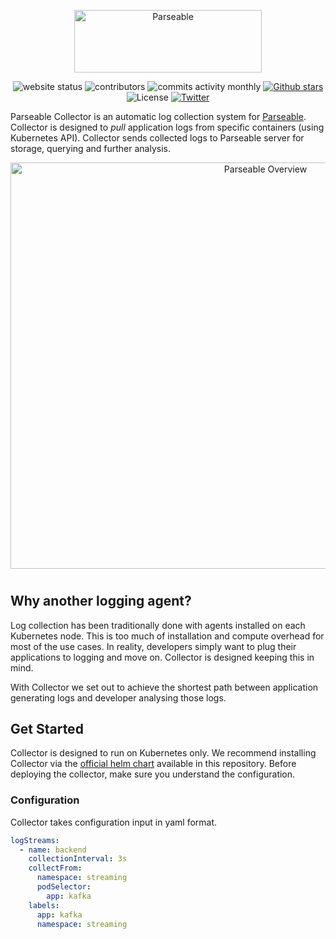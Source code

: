 <p align="center">
  <a href="https://www.parseable.io" target="_blank"><img src="https://raw.githubusercontent.com/parseablehq/.github/main/images/collector-logo.svg" alt="Parseable" width="300" height="100" /></a>
</p>

<p align="center">
  <img src="https://img.shields.io/website?down_message=red&up_color=green&up_message=online&url=https%3A%2F%2Fwww.parseable.io" alt="website status">
  <img src="https://img.shields.io/github/contributors/parseablehq/collector" alt="contributors">
  <img src="https://img.shields.io/github/commit-activity/m/parseablehq/collector" alt="commits activity monthly">
  <a href="https://github.com/parseablehq/collector/stargazers" target="_blank"><img src="https://img.shields.io/github/stars/parseablehq/collector" alt="Github stars"></a>
  <img src="https://img.shields.io/github/license/parseablehq/collector" alt="License">  
  <a href="https://twitter.com/parseableio" target="_blank"><img src="https://img.shields.io/twitter/follow/parseableio" alt="Twitter"></a>
</p>

Parseable Collector is an automatic log collection system for [Parseable](https://github.com/parseablehq/parseable). Collector is designed to _pull_ application logs from specific containers (using Kubernetes API). Collector sends collected logs to Parseable server for storage, querying and further analysis. 

<p align="center">
  <img src="https://raw.githubusercontent.com/parseablehq/.github/main/images/collector-overview.svg" alt="Parseable Overview" width="800" height="650" />
</p>

<h1></h1>

## Why another logging agent?

Log collection has been traditionally done with agents installed on each Kubernetes node. This is too much of installation and compute overhead for most of the use cases. In reality, developers simply want to plug their applications to logging and move on. Collector is designed keeping this in mind.

With Collector we set out to achieve the shortest path between application generating logs and developer analysing those logs.

## Get Started 

Collector is designed to run on Kubernetes only. We recommend installing Collector via the [official helm chart](./helm/) available in this repository. Before deploying the 
collector, make sure you understand the configuration.

### Configuration

Collector takes configuration input in yaml format. 

```yaml
logStreams:
  - name: backend
    collectionInterval: 3s
    collectFrom: 
      namespace: streaming
      podSelector: 
        app: kafka
    labels: 
      app: kafka
      namespace: streaming
```
